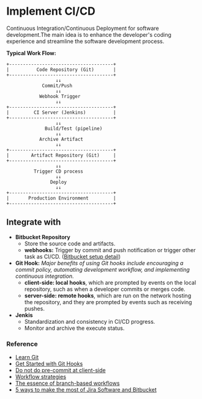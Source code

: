 # Implement CI/CD

Continuous Integration/Continuous Deployment for software development.The main idea is to enhance the developer's coding experience and streamline the software development process. 

**Typical Work Flow:**  
```shell
+--------------------------------------+
|          Code Repository (Git)       |
+--------------------------------------+
                  ↓↓
             Commit/Push
                  ↓↓
            Webhook Trigger
                  ↓↓
+--------------------------------------+
|         CI Server (Jenkins)          |
+--------------------------------------+
                  ↓↓
              Build/Test (pipeline)
                  ↓↓
            Archive Artifact
                  ↓↓
+--------------------------------------+
|        Artifact Repository (Git)     |
+--------------------------------------+
                  ↓↓
          Trigger CD process
                  ↓↓
                Deploy
                  ↓↓
+--------------------------------------+
|       Production Environment         |
+--------------------------------------+
```

## Integrate with

- **Bitbucket Repository**
  - Store the source code and artifacts.
  - **webhooks:** Trigger by commit and push notification or trigger other task as CI/CD. ([Bitbucket setup detail](https://github.com/D50000/Implement-CI-CD/blob/main/hook/bitbucket_hook.md))
- **Git Hook:** _Major benefits of using Git hooks include encouraging a commit policy, automating development workflow, and implementing continuous integration._
  - **client-side: local hooks**, which are prompted by events on the local repository, such as when a developer commits or merges code.
  - **server-side: remote hooks**, which are run on the network hosting the repository, and they are prompted by events such as receiving pushes.
- **Jenkis**
  - Standardization and consistency in CI/CD progress.
  - Monitor and archive the execute status.


### Reference

- [Learn Git](https://www.atlassian.com/git/glossary#commands)
- [Get Started with Git Hooks](https://medium.com/@f3igao/get-started-with-git-hooks-5a489725c639)
- [Do not do pre-commit at client-side](https://www.youtube.com/watch?v=RAelLqnnOp0)
- [Workflow strategies](https://confluence.atlassian.com/bitbucketserver/workflow-strategies-776639944.html)
- [The essence of branch-based workflows](https://www.atlassian.com/blog/git/the-essence-of-branch-based-workflows)
- [5 ways to make the most of Jira Software and Bitbucket](https://www.atlassian.com/blog/software-teams/5-jira-software-bitbucket-cloud-integration-tips)